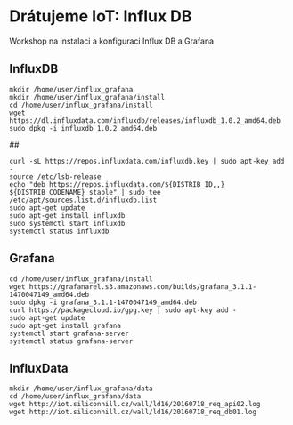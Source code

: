 # Drátujeme IoT: Influx DB
Workshop na instalaci a konfiguraci Influx DB a Grafana

## InfluxDB

    mkdir /home/user/influx_grafana
    mkdir /home/user/influx_grafana/install
    cd /home/user/influx_grafana/install
    wget https://dl.influxdata.com/influxdb/releases/influxdb_1.0.2_amd64.deb
    sudo dpkg -i influxdb_1.0.2_amd64.deb
\##
   
    curl -sL https://repos.influxdata.com/influxdb.key | sudo apt-key add -
    source /etc/lsb-release
    echo "deb https://repos.influxdata.com/${DISTRIB_ID,,} ${DISTRIB_CODENAME} stable" | sudo tee         /etc/apt/sources.list.d/influxdb.list
    sudo apt-get update
    sudo apt-get install influxdb
    sudo systemctl start influxdb
    systemctl status influxdb



## Grafana

    cd /home/user/influx_grafana/install
    wget https://grafanarel.s3.amazonaws.com/builds/grafana_3.1.1-1470047149_amd64.deb
    sudo dpkg -i grafana_3.1.1-1470047149_amd64.deb
    curl https://packagecloud.io/gpg.key | sudo apt-key add -
    sudo apt-get update
    sudo apt-get install grafana
    systemctl start grafana-server
    systemctl status grafana-server


## InfluxData

    mkdir /home/user/influx_grafana/data
    cd /home/user/influx_grafana/data
    wget http://iot.siliconhill.cz/wall/ld16/20160718_req_api02.log
    wget http://iot.siliconhill.cz/wall/ld16/20160718_req_db01.log